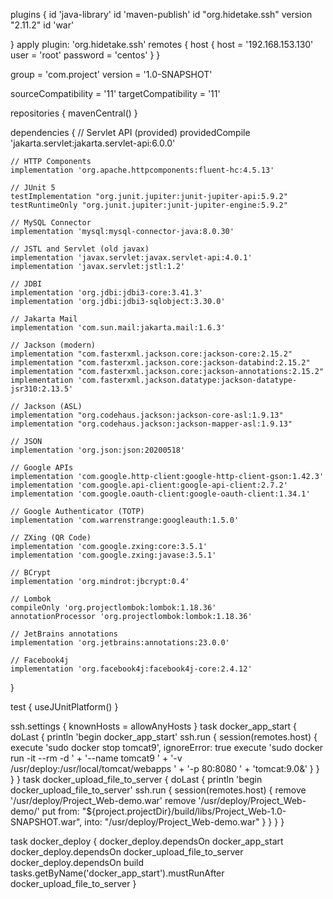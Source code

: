 plugins {
    id 'java-library'
    id 'maven-publish'
    id "org.hidetake.ssh" version "2.11.2"
    id 'war'

}
apply plugin: 'org.hidetake.ssh'
remotes {
    host {
        host = '192.168.153.130'
        user = 'root'
        password = 'centos'
    }
}


group = 'com.project'
version = '1.0-SNAPSHOT'

sourceCompatibility = '11'
targetCompatibility = '11'

repositories {
    mavenCentral()
}

dependencies {
    // Servlet API (provided)
    providedCompile 'jakarta.servlet:jakarta.servlet-api:6.0.0'

    // HTTP Components
    implementation 'org.apache.httpcomponents:fluent-hc:4.5.13'

    // JUnit 5
    testImplementation "org.junit.jupiter:junit-jupiter-api:5.9.2"
    testRuntimeOnly "org.junit.jupiter:junit-jupiter-engine:5.9.2"

    // MySQL Connector
    implementation 'mysql:mysql-connector-java:8.0.30'

    // JSTL and Servlet (old javax)
    implementation 'javax.servlet:javax.servlet-api:4.0.1'
    implementation 'javax.servlet:jstl:1.2'

    // JDBI
    implementation 'org.jdbi:jdbi3-core:3.41.3'
    implementation 'org.jdbi:jdbi3-sqlobject:3.30.0'

    // Jakarta Mail
    implementation 'com.sun.mail:jakarta.mail:1.6.3'

    // Jackson (modern)
    implementation "com.fasterxml.jackson.core:jackson-core:2.15.2"
    implementation "com.fasterxml.jackson.core:jackson-databind:2.15.2"
    implementation "com.fasterxml.jackson.core:jackson-annotations:2.15.2"
    implementation 'com.fasterxml.jackson.datatype:jackson-datatype-jsr310:2.13.5'

    // Jackson (ASL)
    implementation "org.codehaus.jackson:jackson-core-asl:1.9.13"
    implementation "org.codehaus.jackson:jackson-mapper-asl:1.9.13"

    // JSON
    implementation 'org.json:json:20200518'

    // Google APIs
    implementation 'com.google.http-client:google-http-client-gson:1.42.3'
    implementation 'com.google.api-client:google-api-client:2.7.2'
    implementation 'com.google.oauth-client:google-oauth-client:1.34.1'

    // Google Authenticator (TOTP)
    implementation 'com.warrenstrange:googleauth:1.5.0'

    // ZXing (QR Code)
    implementation 'com.google.zxing:core:3.5.1'
    implementation 'com.google.zxing:javase:3.5.1'

    // BCrypt
    implementation 'org.mindrot:jbcrypt:0.4'

    // Lombok
    compileOnly 'org.projectlombok:lombok:1.18.36'
    annotationProcessor 'org.projectlombok:lombok:1.18.36'

    // JetBrains annotations
    implementation 'org.jetbrains:annotations:23.0.0'

    // Facebook4j
    implementation 'org.facebook4j:facebook4j-core:2.4.12'
}

test {
    useJUnitPlatform()
}


ssh.settings {
    knownHosts = allowAnyHosts
}
task docker_app_start {
    doLast {
        println 'begin docker_app_start'
        ssh.run {
            session(remotes.host) {
                execute 'sudo docker stop tomcat9', ignoreError: true
                execute 'sudo docker run -it --rm -d ' +
                        '--name tomcat9 ' +
                        '-v /usr/deploy:/usr/local/tomcat/webapps ' +
                        '-p 80:8080 ' +
                        'tomcat:9.0&'
            }
        }
    }
}
task docker_upload_file_to_server {
    doLast {
        println 'begin docker_upload_file_to_server'
        ssh.run {
            session(remotes.host) {
                remove '/usr/deploy/Project_Web-demo.war'
                remove '/usr/deploy/Project_Web-demo/'
                put from: "${project.projectDir}/build/libs/Project_Web-1.0-SNAPSHOT.war",
                        into: "/usr/deploy/Project_Web-demo.war"
            }
        }
    }
}

task docker_deploy {
    docker_deploy.dependsOn docker_app_start
    docker_deploy.dependsOn docker_upload_file_to_server
    docker_deploy.dependsOn build
    tasks.getByName('docker_app_start').mustRunAfter docker_upload_file_to_server
}
